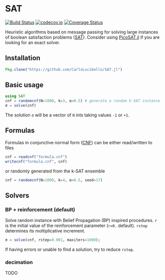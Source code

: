 # SAT

[![Build Status](https://travis-ci.org/CarloLucibello/SAT.jl.svg?branch=master)](https://travis-ci.org/CarloLucibello/SAT.jl)
[![codecov.io](http://codecov.io/github/CarloLucibello/SAT.jl/coverage.svg?branch=master)](http://codecov.io/github/CarloLucibello/SAT.jl?branch=master)
[![Coverage Status](https://coveralls.io/repos/github/CarloLucibello/SAT.jl/badge.svg?branch=master)](https://coveralls.io/github/CarloLucibello/SAT.jl?branch=master)

Heuristic algorithms based on message passing for solving large instances of boolean satisfaction problems ([SAT](https://en.wikipedia.org/wiki/Boolean_satisfiability_problem)).
Consider using [PicoSAT.jl](https://github.com/jakebolewski/PicoSAT.jl) if you are looking
for an exact solver.

## Installation
```julia
Pkg.clone("https://github.com/CarloLucibello/SAT.jl")
```

## Basic usage
```julia
using SAT
cnf = randomcnf(N=1000, k=3, α=0.5) # generate a random k-SAT instance
σ = solve(cnf)
```
The solution `σ` will be a vector of `N`  ints taking values `-1` or `+1`.
## Formulas
Formulas in conjunctive normal form ([CNF](https://en.wikipedia.org/wiki/Conjunctive_normal_form)) can be either read/written to files
```julia
cnf = readcnf("formula.cnf")
writecnf("formula.cnf", cnf)
```
or randomly generated from the k-SAT ensemble
```julia
cnf = randomcnf(N=1000, k=4, α=0.5, seed=17)
```

## Solvers

### BP + reinforcement (default)
Solve random instance with Belief Propagation (BP) inspired procedures.
`r` is the initial value of the reinforcement parameter (`r=0.` default).
`rstep` determines its moltiplicative increment.
```julia
σ = solve(cnf, rstep=0.001, maxiters=1000);
```
If having errors or unable to find a solution, try to reduce `rstep`.
### decimation
TODO
